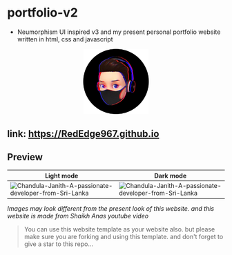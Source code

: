 # portfolio-v2
- Neumorphism UI inspired v3 and my present personal portfolio website written in html, css and javascript
<p align="center">
<img src="image/logo.png" height="30%" width="30%">
</p>

## link: https://RedEdge967.github.io

## Preview
|Light mode|Dark mode|
|-|-|
|![Chandula-Janith-A-passionate-developer-from-Sri-Lanka](https://user-images.githubusercontent.com/91379432/150784119-165f4376-b30d-4d6b-aba7-31c3e73bb53e.png)|![Chandula-Janith-A-passionate-developer-from-Sri-Lanka](https://user-images.githubusercontent.com/91379432/150784251-117e4572-f6c3-4002-a73c-d2f8b8a7f60c.png)|

*Images may look different from the present look of this website. and this website is made from Shaikh Anas youtube video*

> You can use this website template as your website also. but please make sure you are forking and using this template. and don't forget to give a star to this repo...
